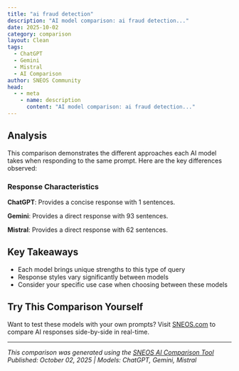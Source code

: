 ```yaml
---
title: "ai fraud detection"
description: "AI model comparison: ai fraud detection..."
date: 2025-10-02
category: comparison
layout: Clean
tags:
  - ChatGPT
  - Gemini
  - Mistral
  - AI Comparison
author: SNEOS Community
head:
  - - meta
    - name: description
      content: "AI model comparison: ai fraud detection..."
---
```


<ChatComparison
  title="ai fraud detection"
  prompt="ai fraud detection"
  :responses='{
    "ChatGPT": "Error calling OpenAI API.",
    "Gemini": "AI is revolutionizing fraud detection, moving beyond traditional rule-based systems to identify increasingly sophisticated and complex fraudulent activities. Here\u0027s a breakdown of how AI is used in fraud detection:\n\n**1. How AI Enhances Fraud Detection:**\n\n*   **Analyzing Large Datasets:** AI algorithms can sift through massive volumes of data (transactions, user behavior, network activity, etc.) far more quickly and effectively than humans or traditional systems.\n*   **Identifying Subtle Patterns:** AI can identify hidden patterns and anomalies that might indicate fraud, which are too subtle for rule-based systems to detect.\n*   **Real-Time Detection:** AI can analyze transactions and user behavior in real-time, allowing for immediate intervention to prevent fraudulent activities.\n*   **Adaptability and Learning:** AI models continuously learn from new data, improving their accuracy and ability to detect evolving fraud schemes. This is crucial because fraudsters constantly change their tactics.\n*   **Improved Accuracy:** AI models can reduce false positives, minimizing disruption to legitimate users and reducing the workload on fraud investigation teams.\n*   **Automation:**  AI can automate many aspects of the fraud detection process, freeing up human investigators to focus on more complex cases.\n\n**2. AI Techniques Used in Fraud Detection:**\n\n*   **Machine Learning (ML):**\n    *   **Supervised Learning:**  Trained on labeled data (fraudulent vs. legitimate transactions) to classify new transactions or user activities.  Common algorithms include:\n        *   **Logistic Regression:** Predicts the probability of fraud.\n        *   **Decision Trees:** Creates a tree-like structure to classify transactions based on a series of rules.\n        *   **Random Forests:** An ensemble of decision trees that improves accuracy and reduces overfitting.\n        *   **Support Vector Machines (SVMs):**  Finds the optimal hyperplane to separate fraudulent from legitimate transactions.\n        *   **Neural Networks (Deep Learning):** Complex models that can learn intricate patterns in data.  Particularly effective with high-dimensional data.\n    *   **Unsupervised Learning:** Used to identify anomalies and suspicious patterns in unlabeled data.  Common algorithms include:\n        *   **Clustering (K-Means, DBSCAN):** Groups similar transactions or users together.  Transactions that fall outside of established clusters may be flagged as suspicious.\n        *   **Anomaly Detection (Isolation Forest, One-Class SVM):** Identifies data points that deviate significantly from the norm.\n    *   **Semi-Supervised Learning:** Combines labeled and unlabeled data to improve model performance, especially when labeled data is scarce.\n\n*   **Natural Language Processing (NLP):**\n    *   **Sentiment Analysis:**  Analyzing text (e.g., customer reviews, emails, social media posts) to identify potentially fraudulent intent.\n    *   **Entity Recognition:**  Extracting key entities (e.g., names, addresses, phone numbers) from text to identify inconsistencies or suspicious connections.\n    *   **Text Classification:**  Categorizing text to identify potentially fraudulent content (e.g., phishing emails).\n\n*   **Behavioral Biometrics:**\n    *   Analyzing user behavior patterns (e.g., typing speed, mouse movements, scrolling habits) to identify deviations from the user\u0027s typical behavior, which may indicate account takeover or other forms of fraud.\n\n*   **Graph Analysis:**\n    *   Mapping relationships between entities (e.g., users, accounts, transactions) to identify fraud rings and complex fraud schemes.  Nodes represent entities, and edges represent relationships between them.  Algorithms can identify clusters of suspicious activity or detect individuals connected to known fraudsters.\n\n**3. Data Used in AI Fraud Detection:**\n\n*   **Transaction Data:** Amount, date, time, location, merchant, payment method.\n*   **User Account Data:** Registration details, login history, device information, demographics.\n*   **Network Data:** IP addresses, device IDs, network activity logs.\n*   **Behavioral Data:** User activity patterns, browsing history, purchase history.\n*   **External Data:** Credit scores, public records, social media data.\n*   **Customer Service Interactions:**  Records of calls, emails, and chats with customer service representatives.\n*   **Location Data:**  Geolocation information from mobile devices or transactions.\n*   **Device Data:** Information about the devices used to access accounts or conduct transactions (e.g., device type, operating system, browser).\n\n**4. Applications of AI Fraud Detection:**\n\n*   **Credit Card Fraud:** Detecting fraudulent transactions in real-time.\n*   **Insurance Fraud:** Identifying fraudulent claims.\n*   **Anti-Money Laundering (AML):** Detecting suspicious financial transactions.\n*   **E-commerce Fraud:** Preventing fraudulent purchases and chargebacks.\n*   **Account Takeover:** Identifying and preventing unauthorized access to user accounts.\n*   **Identity Theft:** Detecting and preventing the use of stolen identities.\n*   **Cybersecurity:** Detecting and preventing cyberattacks.\n*   **Healthcare Fraud:** Identifying fraudulent claims and billing practices.\n*   **Tax Fraud:** Detecting fraudulent tax returns and evasion schemes.\n\n**5. Benefits of AI Fraud Detection:**\n\n*   **Reduced Fraud Losses:** Prevents fraudulent activities and minimizes financial losses.\n*   **Improved Customer Experience:** Minimizes false positives and reduces disruption to legitimate users.\n*   **Increased Efficiency:** Automates fraud detection processes and frees up human investigators to focus on more complex cases.\n*   **Enhanced Compliance:** Helps organizations comply with regulatory requirements.\n*   **Competitive Advantage:** Provides a more robust and effective fraud detection system than traditional methods.\n\n**6. Challenges of AI Fraud Detection:**\n\n*   **Data Quality:** AI models rely on high-quality data.  Inaccurate or incomplete data can lead to poor performance.\n*   **Data Imbalance:** Fraudulent transactions are often a small percentage of the total number of transactions, creating a data imbalance problem.  Techniques like oversampling or undersampling may be needed.\n*   **Model Bias:** AI models can inherit biases from the data they are trained on, leading to unfair or discriminatory outcomes.\n*   **Model Explainability:**  Understanding how AI models make decisions can be challenging.  Explainable AI (XAI) techniques are being developed to improve transparency.\n*   **Adversarial Attacks:** Fraudsters may try to manipulate data or create adversarial examples to fool AI models.\n*   **Evolving Fraud Tactics:** Fraudsters are constantly developing new and more sophisticated schemes, requiring AI models to be continuously updated and retrained.\n*   **Integration with Existing Systems:** Integrating AI fraud detection systems with existing infrastructure can be complex and challenging.\n*   **Cost:** Implementing and maintaining AI fraud detection systems can be expensive.\n*   **Privacy concerns:**  Collecting and analyzing large amounts of personal data can raise privacy concerns.  Organizations need to ensure they are complying with privacy regulations.\n\n**7. Future Trends in AI Fraud Detection:**\n\n*   **Federated Learning:** Training AI models on decentralized data without sharing the data itself, addressing privacy concerns.\n*   **Reinforcement Learning:** Training AI agents to make optimal decisions in dynamic and uncertain environments.\n*   **Generative Adversarial Networks (GANs):** Generating synthetic data to augment training datasets and improve model performance.\n*   **Explainable AI (XAI):** Developing AI models that are more transparent and understandable.\n*   **AI-powered threat intelligence:**  Using AI to analyze threat intelligence feeds and identify emerging fraud trends.\n*   **Edge Computing:**  Processing data and running AI models on edge devices (e.g., mobile phones, IoT devices) to reduce latency and improve real-time detection.\n\n**In conclusion, AI is a powerful tool for fraud detection, enabling organizations to identify and prevent increasingly sophisticated fraudulent activities. While there are challenges to overcome, the benefits of AI fraud detection are significant, making it an essential technology for businesses and organizations of all sizes.**\n",
    "Mistral": "AI-driven fraud detection is a critical application of artificial intelligence in the financial industry and beyond. It leverages advanced algorithms and machine learning techniques to identify and prevent fraudulent activities. Here are some key aspects and methods used in AI fraud detection:\n\n### Key Aspects of AI Fraud Detection\n\n1. **Real-Time Monitoring**: AI systems can monitor transactions and activities in real-time, allowing for immediate detection and response to suspicious activities.\n\n2. **Pattern Recognition**: Machine learning models can identify patterns and anomalies in data that may indicate fraudulent behavior.\n\n3. **Adaptability**: AI systems can adapt to new types of fraud as they emerge, continuously learning from new data.\n\n4. **Scalability**: AI can handle large volumes of data efficiently, making it suitable for large-scale fraud detection.\n\n5. **Reduced False Positives**: Advanced algorithms can minimize false positives, ensuring that legitimate transactions are not flagged as fraudulent.\n\n### Methods Used in AI Fraud Detection\n\n1. **Supervised Learning**:\n   - **Logistic Regression**: Used for binary classification problems to predict whether a transaction is fraudulent or not.\n   - **Decision Trees and Random Forests**: These models can handle complex interactions between features and are robust to overfitting.\n   - **Support Vector Machines (SVM)**: Effective for high-dimensional spaces and can be used for classification tasks.\n   - **Neural Networks**: Deep learning models can capture intricate patterns in data and are particularly effective for complex fraud detection tasks.\n\n2. **Unsupervised Learning**:\n   - **Clustering Algorithms**: Techniques like K-means clustering can group similar transactions together, helping to identify outliers that may be fraudulent.\n   - **Anomaly Detection**: Methods like Isolation Forests and Autoencoders can detect unusual patterns that deviate from the norm.\n\n3. **Semi-Supervised Learning**:\n   - Combines a small amount of labeled data with a large amount of unlabeled data to improve the accuracy of fraud detection models.\n\n4. **Reinforcement Learning**:\n   - Can be used to optimize the decision-making process in fraud detection, adapting to new types of fraud over time.\n\n5. **Natural Language Processing (NLP)**:\n   - Used to analyze text data, such as emails or chat logs, to detect phishing attempts or other forms of fraud.\n\n6. **Graph-Based Methods**:\n   - Graph neural networks (GNNs) can analyze relationships between entities (e.g., users, transactions) to detect fraudulent patterns.\n\n### Applications of AI Fraud Detection\n\n1. **Financial Services**:\n   - **Credit Card Fraud**: Detecting unauthorized transactions.\n   - **Insurance Fraud**: Identifying fraudulent claims.\n   - **Money Laundering**: Monitoring for suspicious financial activities.\n\n2. **E-commerce**:\n   - **Payment Fraud**: Ensuring secure online transactions.\n   - **Account Takeover**: Protecting user accounts from unauthorized access.\n\n3. **Healthcare**:\n   - **Claims Fraud**: Detecting fraudulent medical claims.\n   - **Prescription Fraud**: Identifying fraudulent prescriptions.\n\n4. **Telecommunications**:\n   - **Subscription Fraud**: Detecting fraudulent use of telecom services.\n   - **Identity Theft**: Protecting user identities from being stolen.\n\n### Challenges in AI Fraud Detection\n\n1. **Data Quality**: Ensuring high-quality, accurate, and comprehensive data is crucial for effective fraud detection.\n\n2. **Model Interpretability**: Understanding why a model makes certain decisions can be challenging, especially with complex models like deep neural networks.\n\n3. **Ethical Considerations**: Ensuring that AI systems do not introduce biases or unfairly target certain groups.\n\n4. **Privacy Concerns**: Balancing the need for data with the protection of user privacy.\n\n### Best Practices\n\n1. **Continuous Monitoring**: Regularly update models with new data to adapt to evolving fraud tactics.\n\n2. **Hybrid Approaches**: Combine multiple techniques (e.g., supervised and unsupervised learning) for more robust detection.\n\n3. **Collaboration**: Work with industry experts and stakeholders to stay informed about the latest fraud trends and techniques.\n\n4. **Transparency**: Ensure that the decision-making process is transparent and explainable to build trust with users and stakeholders.\n\nBy leveraging AI, organizations can significantly enhance their fraud detection capabilities, reducing financial losses and protecting their customers from fraudulent activities."
  }'
  published-date="09:41"
/>

## Analysis

This comparison demonstrates the different approaches each AI model takes when responding to the same prompt. Here are the key differences observed:

### Response Characteristics

**ChatGPT**: Provides a concise response with 1 sentences. 

**Gemini**: Provides a direct response with 93 sentences. 

**Mistral**: Provides a direct response with 62 sentences. 

## Key Takeaways

- Each model brings unique strengths to this type of query
- Response styles vary significantly between models
- Consider your specific use case when choosing between these models

## Try This Comparison Yourself

Want to test these models with your own prompts? Visit [SNEOS.com](https://sneos.com) to compare AI responses side-by-side in real-time.

---

*This comparison was generated using the [SNEOS AI Comparison Tool](https://sneos.com)*
*Published: October 02, 2025 | Models: ChatGPT, Gemini, Mistral*
